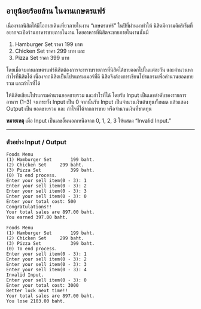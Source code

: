อายุน้อยร้อยล้าน ในงานเกษตรแฟร์
---

เนื่องจากนิสิตได้มีโอกาสเดินเที่ยวภายในงาน “เกษตรแฟร์” ในปีที่ผ่านมาทำให้ นิสิตมีความคิดริเริ่มที่อยากจะเปิดร้านอาหารขายภายในงาน โดยอาหารที่นิสิตจะขายภายในงานนั้นมี

1. Hamburger Set ราคา 199 บาท
2. Chicken Set ราคา 299 บาท และ
3. Pizza Set ราคา 399 บาท

โดยเมื่อจบงานเกษตรแฟร์นิสิตต้องการจะทราบรายการที่นิสิตได้ขายออกไปในแต่ละวัน และคำนวนหากำไรที่นิสิตได้ เนื่องจากนิสิตเป็นโปรแกรมเมอร์ที่ดี นิสิตจึงต้องการเขียนโปรแกรมเพื่อคำนวนยอดขายรวม และกำไรที่ได้

ให้นิสิตเขียนโปรแกรมคำนวนยอดขายรวม และกำไรที่ได้ โดยรับ Input เป็นเลขลำดับของรายการอาหาร (1–3) จนกระทั่ง Input เป็น 0 จากนั้นรับ Input เป็นจำนวนเงินต้นทุนทั้งหมด แล้วแสดง Output เป็น ยอดขายรวม และ กำไรที่ได้จากการขาย หรือจำนวนเงินที่ขาดทุน

**หมายเหตุ** เมื่อ Input เป็นเลขอื่นนอกเหนือจาก 0, 1, 2, 3 ให้แสดง “Invalid Input.”


---

### **ตัวอย่าง** **Input / Output**

```
Foods Menu
(1) Hamburger Set		199 baht.
(2) Chicken Set		299 baht.
(3) Pizza Set			399 baht.
(0) To end process.
Enter your sell item(0 - 3): 1
Enter your sell item(0 - 3): 2
Enter your sell item(0 - 3): 3
Enter your sell item(0 - 3): 0
Enter your total cost: 500
Congratulations!!
Your total sales are 897.00 baht.
You earned 397.00 baht.
```

```
Foods Menu
(1) Hamburger Set		199 baht.
(2) Chicken Set		299 baht.
(3) Pizza Set			399 baht.
(0) To end process.
Enter your sell item(0 - 3): 1
Enter your sell item(0 - 3): 2
Enter your sell item(0 - 3): 3
Enter your sell item(0 - 3): 4
Invalid Input.
Enter your sell item(0 - 3): 0
Enter your total cost: 3000
Better luck next time!!
Your total sales are 897.00 baht.
You lose 2103.00 baht.

```
